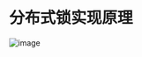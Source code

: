 
# 分布式锁实现原理

![image](https://user-images.githubusercontent.com/7867225/139675152-02299a44-9716-4902-8a06-1d64e81319fc.png)
